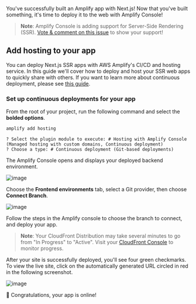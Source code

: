 You've successfully built an Amplify app with Next.js! Now that you've built something, it's time to deploy it to the web with Amplify Console!

> **Note**: Amplify Console is adding support for Server-Side Rendering (SSR).
> [Vote & comment on this issue](https://github.com/aws-amplify/amplify-console/issues/412) to show your support!

## Add hosting to your app
You can deploy Next.js SSR apps with AWS Amplify's CI/CD and hosting service. In this guide we'll cover how to deploy and host your SSR web apps to quickly share with others. If you want to learn more about continuous deployment, please see [this guide](https://docs.aws.amazon.com/amplify/latest/userguide/multi-environments.html#standard).

### Set up continuous deployments for your app

From the root of your project, run the following command and select the **bolded options**. 
```bash
amplify add hosting
```

```console
? Select the plugin module to execute: # Hosting with Amplify Console (Managed hosting with custom domains, Continuous deployment)
? Choose a type: # Continuous deployment (Git-based deployments)
```
The Amplify Console opens and displays your deployed backend environment. 

![image](../../images/start-nextjs-deploy-1.png)

Choose the **Frontend environments** tab, select a Git provider, then choose **Connect Branch**.

![image](../../images/start-nextjs-deploy-2.png)

Follow the steps in the Amplify console to choose the branch to connect, and deploy your app. 

> **Note**: Your CloudFront Distribution may take several minutes to go from "In Progress" to "Active".  Visit your [CloudFront Console](https://console.aws.amazon.com/cloudfront/home) to monitor progress.

After your site is successfully deployed, you'll see four green checkmarks. To view the live site, click on the automatically generated URL circled in red in the following screenshot.

![image](../../images/start-nextjs-deploy-3.png)



👏 Congratulations, your app is online!


